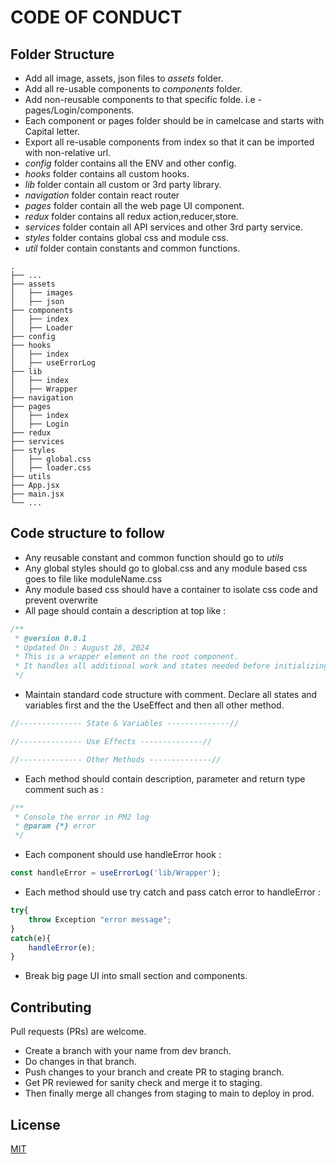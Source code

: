 # CODE OF CONDUCT

## Folder Structure
- Add all image, assets, json files to *assets* folder.
- Add all re-usable components to *components* folder.
- Add non-reusable components to that specific folde. i.e - pages/Login/components.
- Each component or pages folder should be in camelcase and starts with Capital letter.
- Export all re-usable components from index so that it can be imported with non-relative url.
- *config* folder contains all the ENV and other config.
- *hooks* folder contains all custom hooks.
- *lib* folder contain all custom or 3rd party library.
- *navigation* folder contain react router
- *pages* folder contain all the web page UI component.
- *redux* folder contains all redux action,reducer,store.
- *services* folder contain all API services and other 3rd party service.
- *styles* folder contains global css and module css.
- *util* folder contain constants and common functions.

```
.
├── ...
├── assets
│   ├── images
│   ├── json
├── components
│   ├── index
│   ├── Loader
├── config
├── hooks
│   ├── index
│   ├── useErrorLog
├── lib
│   ├── index
│   ├── Wrapper
├── navigation
├── pages
│   ├── index
│   ├── Login
├── redux
├── services
├── styles
│   ├── global.css
│   ├── loader.css
├── utils
├── App.jsx
├── main.jsx
└── ...
```

## Code structure to follow
- Any reusable constant and common function should go to *utils*
- Any global styles should go to global.css and any module based css goes to file like moduleName.css
- Any module based css should have a container to isolate css code and prevent overwrite
- All page should contain a description at top like :
```js
/**
 * @version 0.0.1
 * Updated On : August 28, 2024
 * This is a wrapper element on the root component.
 * It handles all additional work and states needed before initializing root component.
 */
```
- Maintain standard code structure with comment. Declare all states and variables first and the the UseEffect and then all other method.
```js
//-------------- State & Variables --------------//

//-------------- Use Effects --------------//

//-------------- Other Methods --------------//
```
- Each method should contain description, parameter and return type comment such as :
```js
/**
 * Console the error in PM2 log
 * @param {*} error
 */
```
- Each component should use handleError hook :
```js
const handleError = useErrorLog('lib/Wrapper');
```
- Each method should use try catch and pass catch error to handleError :
```js
try{
    throw Exception "error message";
}
catch(e){
    handleError(e);
}
```
- Break big page UI into small section and components.


## Contributing

Pull requests (PRs) are welcome.
- Create a branch with your name from dev branch.
- Do changes in that branch.
- Push changes to your branch and create PR to staging branch.
- Get PR reviewed for sanity check and merge it to staging.
- Then finally merge all changes from staging to main to deploy in prod.


## License

[MIT](https://choosealicense.com/licenses/mit/)
